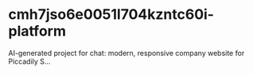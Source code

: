 # cmh7jso6e0051l704kzntc60i-platform
AI-generated project for chat: modern, responsive company website for Piccadily S...
